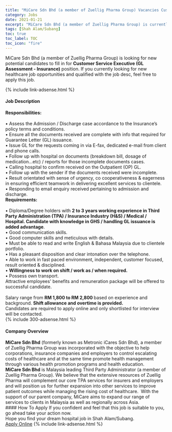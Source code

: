 ```yaml
---
title: "MiCare Sdn Bhd (a member of Zuellig Pharma Group) Vacancies Customer Service Executive (GL Assessment - Insurance)" 
category: Jobs 
date: 2021-01-21 
excerpt: "MiCare Sdn Bhd (a member of Zuellig Pharma Group) is currently looking for suitable person to fill in the Customer Service Executive (GL Assessment - Insurance) which positioned at Shah Alam/Subang" 
tags: [Shah Alam/Subang] 
toc: true 
toc_label: TOC 
toc_icon: "fire" 
--- 
```


<p>MiCare Sdn Bhd (a member of Zuellig Pharma Group) is looking for new potential candidates to fill in for <b>Customer Service Executive (GL Assessment - Insurance)</b> position. If you currently looking for new healthcare job opportunities and qualified with the job desc, feel free to apply this job.
</p>{% include link-adsense.html %} 
<div><div><h4>Job Description</h4></div><div><div><span><div><div><div><strong>Responsibilities:</strong></div><div><br>&#8226; Assess the Admission / Discharge case accordance to the Insurance&#8217;s policy terms and conditions.<br>&#8226; Ensure all the documents received are complete with info that required for Guarantee Letter (GL) issuance.<br>&#8226; Issue GL for the requests coming in via E-fax, dedicated e-mail from client and phone calls.<br>&#8226; Follow up with hospital on documents (breakdown bill, dosage of medication&#8230;etc) / reports for those incomplete documents cases.<br>&#8226; Calling hospital to confirm received on the Outpatient (OP) GL.<br>&#8226; Follow up with the sender if the documents received were incomplete.<br>&#8226; Result orientated with sense of urgency, co cooperativeness &amp; eagerness in ensuring efficient teamwork in delivering excellent services to clientele.<br>&#8226; Responding to email enquiry received pertaining to admission and discharge.</div><div><strong>Requirements:</strong></div><div><br>&#8226; Diploma/Degree holders with <strong>2 to 3 years working experience in Third Party Administration (TPA) / Insurance Industry (H&amp;S) / Medical / Hospital. Candidate with knowledge in GHS / handling GL issuance is added advantage</strong>.<br>&#8226; Good communication skills.<br>&#8226; Good computer skills and meticulous with details.<br>&#8226; Must be able to read and write English &amp; Bahasa Malaysia due to clientele portfolio.<br>&#8226; Has a pleasant disposition and clear intonation over the telephone.<br>&#8226; Able to work in fast paced environment, independent, customer focused, result oriented &amp; disciplined.<br>&#8226; <strong>Willingness to work on shift / work as / when required.</strong><br>&#8226; Possess own transport.</div><div>Attractive employees' benefits and remuneration package will be offered to successful candidate.</div><div><br>Salary range from <strong>RM 1,800&#160;to RM 2,800 </strong>based on experience and background. <strong>Shift allowance and overtime is provided.</strong></div></div><div>Candidates are required to apply online and only shortlisted for interview will be contacted.</div></div></span></div></div></div> 
{% include 300-adsense.html %} 
<div><div><h4>Company Overview</h4></div><div><div><span><div><div>
<strong>MiCare Sdn Bhd</strong> (formerly known as Metronic iCares Sdn Bhd), a member of Zuellig Pharma Group was incorporated with the objective to help corporations, insurance companies and employers to control escalating costs of healthcare and at the same time promote health management through various health promotion programs and health education.</div>
<div>
<strong>MiCare Sdn Bhd</strong> is Malaysia leading Third Party Administrator (a member of Zuellig Pharma Group). We believe that the extensive resources of Zuellig Pharma will complement our core TPA services for insurers and employers and will position us for further expansion into other services to improve patient outcomes while managing the rising cost of healthcare.&#160; With the support of our parent company, MiCare aims to expand our range of services to clients in Malaysia as well as regionally across Asia.</div></div></span></div></div></div> 
#### How To Apply 
If you confident and feel that this job is suitable to you, go ahead take your action now. <br/> 
Hope you find your dream hospital job in Shah Alam/Subang. <br/> 
<a href="https://www.jobstreet.com.my/en/job/customer-service-executive-gl-assessment-insurance-4466863?jobId=jobstreet-my-job-4466863&sectionRank=9&token=0~5cbf2b19-ccd1-48a8-839c-ddb740c173e4&fr=SRP%20View%20In%20New%20Ta" class="btn btn--warning" target="_blank" rel="nofollow noopenner">Apply Online</a> 
{% include link-adsense.html %} 